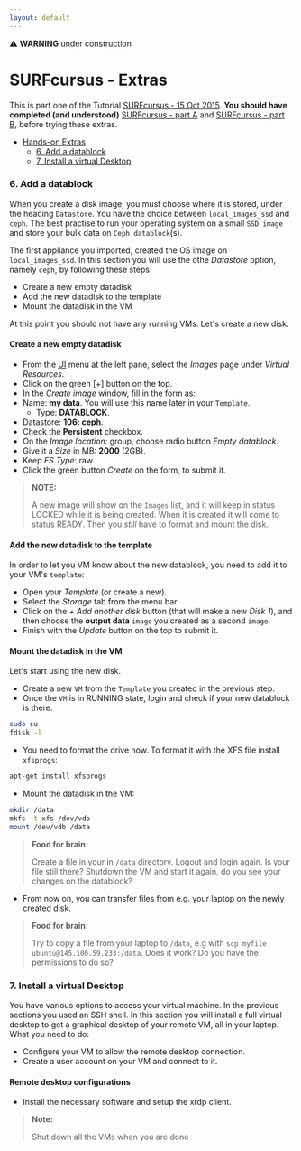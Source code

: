 ```yaml
---
layout: default
---
```


⚠ **WARNING** under construction

# SURFcursus - Extras

This is part one of the Tutorial [SURFcursus - 15 Oct 2015](surfcursus-2015-Oct-15).
**You should have completed (and understood)** [SURFcursus - part A](surfcursus-part-A-2015-Oct-15) and [SURFcursus - part B](surfcursus-part-B-2015-Oct-15),  before trying these extras.

* [Hands-on Extras](#hands-on) <br>
  * [6. Add a datablock](#6.-Add-a-datablock) <br>
  * [7. Install a virtual Desktop](#7.-Install-a-virtual-Desktop) <br>
 

### <a name="6.-Add-a-datablock"></a> 6. Add a datablock

When you create a disk image, you must choose where it is stored, under the heading `Datastore`. You have the choice between `local_images_ssd` and `ceph`. The best practise to run your operating system on a small `SSD image` and store your bulk data on `Ceph datablock`(s). 

The first appliance you imported, created the OS image on `local_images_ssd`. In this section you will use the othe *Datastore* option, namely `ceph`, by following these steps: 

>
* Create a new empty datadisk
* Add the new datadisk to the template
* Mount the datadisk in the VM

At this point you should not have any running VMs. Let's create a new disk.

#### Create a new empty datadisk

* From the  [UI](https://ui.hpccloud.surfsara.nl) menu at the left pane, select the *Images* page under *Virtual Resources*.
* Click on the green [+] button on the top. 
* In the *Create image* window, fill in the form as:
 * Name: **my data**. You will use this name later in your `Template`.
	* Type: **DATABLOCK**.
 * Datastore: **106: ceph**.
 * Check the **Persistent** checkbox.
 * On the _Image location:_ group, choose radio button _Empty datablock_.
 * Give it a _Size_ in MB: **2000** (2GB).
 * Keep _FS Type_: raw. 
* Click the green button *Create* on the form, to submit it. 

>**NOTE:**
>
>A new image will show on the `Images` list, and it will keep in status LOCKED while it is being created. When it is created it will come to status READY. Then you *still* have to format and mount the disk.

#### Add the new datadisk to the template

In order to let you VM know about the new datablock, you need to add it to your VM's `template`:

* Open your *Template* (or create a new).
* Select the *Storage* tab from the menu bar.
* Click on the _+ Add another disk_ button (that will make a new _Disk 1_), and then choose the **output data** `image` you created as a second `image`.
* Finish with the *Update* button on the top to submit it.

#### Mount the datadisk in the VM

Let's start using the new disk.

* Create a new `VM` from the `Template` you created in the previous step. 
* Once the `VM` is in RUNNING state, login and check if your new datablock is there.

```sh
sudo su
fdisk -l 
``` 

* You need to format the drive now. To format it with the XFS file install `xfsprogs`: 

```sh
apt-get install xfsprogs
```

* Mount the datadisk in the VM:

```sh
mkdir /data  
mkfs -t xfs /dev/vdb  
mount /dev/vdb /data  
```

>**Food for brain:**
>
> Create a file in your in `/data` directory. Logout and login again. Is your file still there? Shutdown the VM and start it again, do you see your changes on the datablock?

* From now on, you can transfer files from e.g. your laptop on the newly created disk. 

>**Food for brain:**
>
> Try to copy a file from your laptop to `/data`, e.g with `scp myfile ubuntu@145.100.59.233:/data`. Does it work? Do you have the permissions to do so? 


### <a name="7.-Install-a-virtual-Desktop"></a> 7. Install a virtual Desktop

You have various options to access your virtual machine. In the previous sections you used an SSH shell. In this section you will install a full virtual desktop to get a graphical desktop of your remote VM, all in your laptop. What you need to do:

>
* Configure your VM to allow the remote desktop connection.
* Create a user account on your VM and connect to it.

#### Remote desktop configurations

* Install the necessary software and setup the xrdp client.


>**Note:**
>
> Shut down all the VMs when you are done
